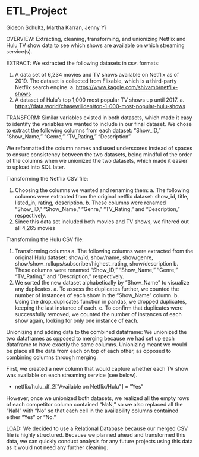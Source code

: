 # ETL_Project

Gideon Schultz, Martha Karran, Jenny Yi

OVERVIEW:
Extracting, cleaning, transforming, and unionizing Netflix and Hulu TV show data to see which shows are available on which streaming service(s).

EXTRACT:
We extracted the following datasets in csv. formats:
1.	A data set of 6,234 movies and TV shows available on Netflix as of 2019. The dataset is collected from Flixable, which is a third-party Netflix search engine. 
a.	https://www.kaggle.com/shivamb/netflix-shows
2.	A dataset of Hulu’s top 1,000 most popular TV shows up until 2017. 
a.	https://data.world/chasewillden/top-1-000-most-popular-hulu-shows

TRANSFORM:
Similar variables existed in both datasets, which made it easy to identify the variables we wanted to include in our final dataset. We chose to extract the following columns from each dataset: “Show_ID,” “Show_Name,” “Genre,” “TV_Rating,” “Description”

We reformatted the column names and used underscores instead of spaces to ensure consistency between the two datasets, being mindful of the order of the columns when we unionized the two datasets, which made it easier to upload into SQL later.

Transforming the Netflix CSV file:
1.	Choosing the columns we wanted and renaming them:
a.	The following columns were extracted from the original netflix dataset: show_id, title, listed_in, rating, description. 
b.	These columns were renamed “Show_ID,” “Show_Name,” “Genre,” “TV_Rating,” and “Description,” respectively. 
2.	Since this data set included both movies and TV shows, we filtered out all 4,265 movies 

Transforming the Hulu CSV file:
1.	Transforming columns 
a.	The following columns were extracted from the original Hulu dataset: show/id, show/name, show/genre, show/show_rollups/subscriber/highest_rating, show/description
b.	These columns were renamed “Show_ID,” “Show_Name,” “Genre,” “TV_Rating,” and “Description,” respectively. 
2.	We sorted the new dataset alphabetically by “Show_Name” to visualize any duplicates.
a.	To assess the duplicates further, we counted the number of instances of each show in the “Show_Name” column. 
b.	Using the drop_duplicates function in pandas, we dropped duplicates, keeping the last instance of each. 
c.	To confirm that duplicates were successfully removed, we counted the number of instances of each show again, looking for only one instance of each. 

Unionizing and adding data to the combined dataframe:
We unionized the two dataframes as opposed to merging because we had set up each dataframe to have exactly the same columns. Unionizing meant we would be place all the data from each on top of each other, as opposed to combining columns through merging. 

First, we created a new column that would capture whether each TV show was available on each streaming service (see below).
-	netflix/hulu_df_2["Available on Netflix/Hulu"] = "Yes"

However, once we unionized both datasets, we realized all the empty rows of each competitor column contained “NaN,” so we also replaced all the “NaN” with “No” so that each cell in the availability columns contained either “Yes” or “No.”

LOAD:
We decided to use a Relational Database because our merged CSV file is highly structured. Because we planned ahead and transformed this data, we can quickly conduct analysis for any future projects using this data as it would not need any further cleaning.


